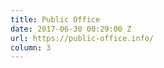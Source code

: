 ```yaml
---
title: Public Office
date: 2017-06-30 00:29:00 Z
url: https://public-office.info/
column: 3
---
```



